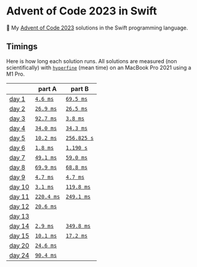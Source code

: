 # Advent of Code 2023 in Swift

🎄 My [Advent of Code 2023](https://adventofcode.com/2023) solutions in the Swift programming language.

## Timings

Here is how long each solution runs. All solutions are measured (non scientifically) with [`hyperfine`](https://github.com/sharkdp/hyperfine) (mean time) on an MacBook Pro 2021 using a M1 Pro.

|                                                | part A                       | part B                        |
| ---------------------------------------------- | ---------------------------- | ----------------------------- |
| [day 1](https://adventofcode.com/2023/day/1)   | [`4.6 ms`](./01/01a.swift)   | [`69.5 ms`](./01/01b.swift)   |
| [day 2](https://adventofcode.com/2023/day/2)   | [`26.9 ms`](./02/02a.swift)  | [`26.5 ms`](./02/02b.swift)   |
| [day 3](https://adventofcode.com/2023/day/3)   | [`92.7 ms`](./35/03a.swift)  | [`3.8 ms`](./03/03b.swift)    |
| [day 4](https://adventofcode.com/2023/day/4)   | [`34.0 ms`](./04/04a.swift)  | [`34.3 ms`](./04/04b.swift)   |
| [day 5](https://adventofcode.com/2023/day/5)   | [`10.2 ms`](./05/05a.swift)  | [`256.825 s`](./05/05b.swift) |
| [day 6](https://adventofcode.com/2023/day/6)   | [`1.8 ms`](./06/06a.swift)   | [`1.190 s`](./06/06b.swift)   |
| [day 7](https://adventofcode.com/2023/day/7)   | [`49.1 ms`](./07/07a.swift)  | [`59.0 ms`](./07/07b.swift)   |
| [day 8](https://adventofcode.com/2023/day/8)   | [`69.9 ms`](./08/08a.swift)  | [`68.8 ms`](./08/08b.swift)   |
| [day 9](https://adventofcode.com/2023/day/9)   | [`4.7 ms`](./09/09a.swift)   | [`4.7 ms`](./09/09b.swift)    |
| [day 10](https://adventofcode.com/2023/day/10) | [`3.1 ms`](./10/10a.swift)   | [`119.8 ms`](./10/10b.swift)  |
| [day 11](https://adventofcode.com/2023/day/11) | [`220.4 ms`](./11/11a.swift) | [`249.1 ms`](./11/11b.swift)  |
| [day 12](https://adventofcode.com/2023/day/12) | [`20.6 ms`](./12/12a.swift)  |                               |
| [day 13](https://adventofcode.com/2023/day/13) |                              |                               |
| [day 14](https://adventofcode.com/2023/day/14) | [`2.9 ms`](./14/14a.swift)   | [`349.8 ms`](./14/14b.swift)  |
| [day 15](https://adventofcode.com/2023/day/15) | [`10.1 ms`](./15/15a.swift)  | [`17.2 ms`](./15/15b.swift)   |
| [day 20](https://adventofcode.com/2023/day/20) | [`24.6 ms`](./20/20a.swift)  |                               |
| [day 24](https://adventofcode.com/2023/day/24) | [`90.4 ms`](./24/24a.swift)  |                               |
